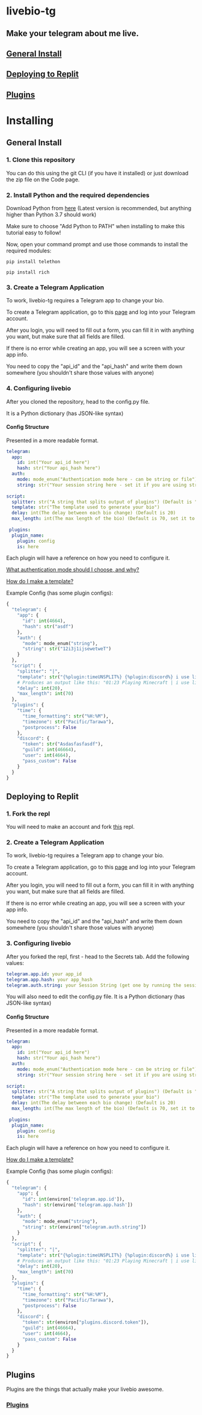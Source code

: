 # livebio-tg
## Make your telegram about me live.

## [General Install](#general-install)
## [Deploying to Replit](#deploying-to-replit)
## [Plugins](#plugins)

# Installing
## General Install
### 1. Clone this repository
You can do this using the git CLI (if you have it installed) or just download the zip file on the Code page.
### 2. Install Python and the required dependencies
Download Python from [here](https://www.python.org/downloads/) (Latest version is recommended, but anything higher than Python 3.7 should work)

Make sure to choose "Add Python to PATH" when installing to make this tutorial easy to follow!

Now, open your command prompt and use those commands to install the required modules:
```commandline
pip install telethon
```

```commandline
pip install rich
```

### 3. Create a Telegram Application
To work, livebio-tg requires a Telegram app to change your bio.

To create a Telegram application, go to this [page](https://my.telegram.org/apps) and log into your Telegram account.

After you login, you will need to fill out a form, you can fill it in with anything you want, but make sure that all fields are filled.

If there is no error while creating an app, you will see a screen with your app info.

You need to copy the "api_id" and the "api_hash" and write them down somewhere (you shouldn't share those values with anyone)

### 4. Configuring livebio
After you cloned the repository, head to the config.py file.

It is a Python dictionary (has JSON-like syntax)

#### Config Structure
Presented in a more readable format.
```yaml
telegram:
  app:
    id: int("Your api_id here")
    hash: str("Your api_hash here")
  auth:
    mode: mode_enum("Authentication mode here - can be string or file")
    string: str("Your session string here - set it if you are using string mode") (Default is "file")
    
script:
  splitter: str("A string that splits output of plugins") (Default is "|")
  template: str("The template used to generate your bio")
  delay: int(The delay between each bio change) (Default is 20)
  max_length: int(The max length of the bio) (Default is 70, set it to 140 if you have Telegram Premium)
 
 plugins:
  plugin_name:
    plugin: config
    is: here
```
Each plugin will have a reference on how you need to configure it.

[What authentication mode should I choose, and why?](AUTH.md)

[How do I make a template?](TEMPLATE.md)

Example Config (has some plugin configs):
```python
{
  "telegram": {
    "app": {
      "id": int(4664),
      "hash": str("asdf")
    },
    "auth": {
      "mode": mode_enum("string"),
      "string": str("12i3j1ijsewetweT")
    }
  },
  "script": {
    "splitter": "|",
    "template": str("{%plugin:timeUNSPLIT%} {%plugin:discord%} i use livebio btw 😎"),
    # Produces an output like this: "01:23 Playing Minecraft | i use livebio btw 😎"
    "delay": int(20),
    "max_length": int(70)
  },
  "plugins": {
    "time": {
      "time_formatting": str("%H:%M"),
      "timezone": str("Pacific/Tarawa"),
      "postprocess": False
    },
    "discord": {
      "token": str("Asdasfasfasdf"),
      "guild": int(46664),
      "user": int(4664),
      "pass_custom": False
    }
  }
}
```
## Deploying to Replit
### 1. Fork the repl
You will need to make an account and fork [this](https://replit.com/@livebio/livebio-on-replit?v=1) repl.
### 2. Create a Telegram Application
To work, livebio-tg requires a Telegram app to change your bio.

To create a Telegram application, go to this [page](https://my.telegram.org/apps) and log into your Telegram account.

After you login, you will need to fill out a form, you can fill it in with anything you want, but make sure that all fields are filled.

If there is no error while creating an app, you will see a screen with your app info.

You need to copy the "api_id" and the "api_hash" and write them down somewhere (you shouldn't share those values with anyone)

### 3. Configuring livebio
After you forked the repl, first - head to the Secrets tab.
Add the following values:
```yaml
telegram.app.id: your app_id
telegram.app.hash: your app_hash
telegram.auth.string: your Session String (get one by running the session.py file)
```
You will also need to edit the config.py file.
It is a Python dictionary (has JSON-like syntax)

#### Config Structure
Presented in a more readable format.
```yaml
telegram:
  app:
    id: int("Your api_id here")
    hash: str("Your api_hash here")
  auth:
    mode: mode_enum("Authentication mode here - can be string or file")
    string: str("Your session string here - set it if you are using string mode") (Default is "file")
    
script:
  splitter: str("A string that splits output of plugins") (Default is "|")
  template: str("The template used to generate your bio")
  delay: int(The delay between each bio change) (Default is 20)
  max_length: int(The max length of the bio) (Default is 70, set it to 140 if you have Telegram Premium)
 
 plugins:
  plugin_name:
    plugin: config
    is: here
```
Each plugin will have a reference on how you need to configure it.

[How do I make a template?](TEMPLATE.md)

Example Config (has some plugin configs):
```python
{
  "telegram": {
    "app": {
      "id": int(environ['telegram.app.id']),
      "hash": str(environ['telegram.app.hash'])
    },
    "auth": {
      "mode": mode_enum("string"),
      "string": str(environ["telegram.auth.string"])
    }
  },
  "script": {
    "splitter": "|",
    "template": str("{%plugin:timeUNSPLIT%} {%plugin:discord%} i use livebio btw 😎"),
    # Produces an output like this: "01:23 Playing Minecraft | i use livebio btw 😎"
    "delay": int(20),
    "max_length": int(70)
  },
  "plugins": {
    "time": {
      "time_formatting": str("%H:%M"),
      "timezone": str("Pacific/Tarawa"),
      "postprocess": False
    },
    "discord": {
      "token": str(environ["plugins.discord.token"]),
      "guild": int(46664),
      "user": int(4664),
      "pass_custom": False
    }
  }
}
```

## Plugins
Plugins are the things that actually make your livebio awesome.

### [Plugins](https://github.com/LaptopCat/livebio-plugins)
